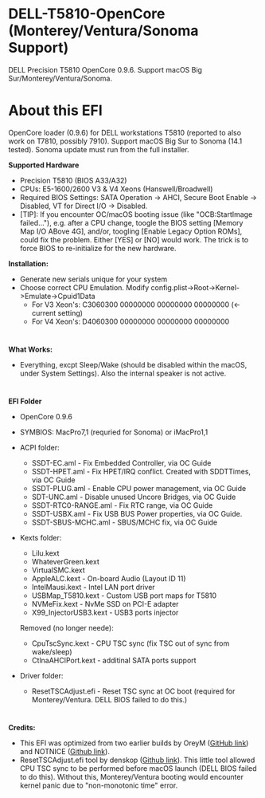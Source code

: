 # DELL-T5810-OpenCore (Monterey/Ventura/Sonoma Support)
 DELL Precision T5810 OpenCore 0.9.6. 
 Support macOS Big Sur/Monterey/Ventura/Sonoma.

# About this EFI

OpenCore loader (0.9.6) for DELL workstations T5810 (reported to also work on T7810, possibly 7910). Support macOS Big Sur to Sonoma (14.1 tested). Sonoma update must run from the full installer.

**Supported Hardware**

- Precision T5810 (BIOS A33/A32)
- CPUs: E5-1600/2600 V3 & V4 Xeons (Hanswell/Broadwell)
- Required BIOS Settings: SATA Operation -> AHCI, Secure Boot Enable -> Disabled, VT for Direct I/O -> Disabled.
- [TIP]: If you encounter OC/macOS booting issue (like "OCB:StartImage failed..."), e.g. after a CPU change, toogle the BIOS setting [Memory Map I/O ABove 4G], and/or, toogling [Enable Legacy Option ROMs], could fix the problem. Either [YES] or [NO] would work. The trick is to force BIOS to re-initialize for the new hardware.

**Installation:**

- Generate new serials unique for your system
- Choose correct CPU Emulation. Modify config.plist->Root->Kernel->Emulate->Cpuid1Data
	- For V3 Xeon's: C3060300 00000000 00000000 00000000 (<- current setting)
	- For V4 Xeon's: D4060300 00000000 00000000 00000000

#

**What Works:**

- Everything, excpt Sleep/Wake (should be disabled within the macOS, under System Settings). Also the internal speaker is not active.

#

**EFI Folder**

- OpenCore 0.9.6
- SYMBIOS: MacPro7,1 (requried for Sonoma) or iMacPro1,1

- ACPI folder:
	- SSDT-EC.aml - Fix Embedded Controller, via OC Guide
	- SSDT-HPET.aml - Fix HPET/IRQ conflict. Created with SDDTTimes, via OC Guide
	- SSDT-PLUG.aml - Enable CPU power management, via OC Guide
	- SDT-UNC.aml - Disable unused Uncore Bridges, via OC Guide
	- SSDT-RTC0-RANGE.aml - Fix RTC range, via OC Guide
	- SSDT-USBX.aml - Fix USB BUS Power properties, via OC Guide.
	- SSDT-SBUS-MCHC.aml - SBUS/MCHC fix, via OC Guide
	
- Kexts folder:
	- Lilu.kext
	- WhateverGreen.kext
	- VirtualSMC.kext
	- AppleALC.kext - On-board Audio (Layout ID 11)
	- IntelMausi.kext - Intel LAN port driver
	- USBMap_T5810.kext - Custom USB port maps for T5810
	- NVMeFix.kext - NvMe SSD on PCI-E adapter
	- X99_InjectorUSB3.kext - USB3 ports injector

   	Removed (no longer neede):
	- CpuTscSync.kext - CPU TSC sync (fix TSC out of sync from wake/sleep)
	- CtlnaAHCIPort.kext - additinal SATA ports support

- Driver folder:
	- ResetTSCAdjust.efi - Reset TSC sync at OC boot (required for Monterey/Ventura. DELL BIOS failed to do this.)

#

**Credits:**

- This EFI was optimized from two earlier builds by OreyM ([GitHub link](https://github.com/OreyM/Hackintosh-Dell-T5810-Xeon-E5-26xx-V3-OpenCore-PowerMac-G5)) and NOTNICE ([Github link](https://github.com/NOTNlCE/Dell-Precision-T5810-OpenCore)). 
- ResetTSCAdjust.efi tool by denskop ([Github link](https://github.com/denskop/VoodooTSCSync/issues/1#issuecomment-629837192)). This little tool allowed CPU TSC sync to be performed before macOS launch (DELL BIOS failed to do this). Without this, Monterey/Ventura booting would encounter kernel panic due to "non-monotonic time" error.

